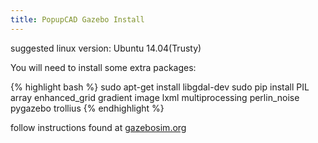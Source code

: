 ```yaml
---
title: PopupCAD Gazebo Install
---
```


suggested linux version: Ubuntu 14.04(Trusty)

You will need to install some extra packages:

{% highlight bash %}
sudo apt-get install libgdal-dev
sudo pip install PIL array enhanced_grid gradient image lxml multiprocessing perlin_noise pygazebo trollius
{% endhighlight %}

follow instructions found at [gazebosim.org](http://gazebosim.org/tutorials?tut=install_from_source&cat=install)

